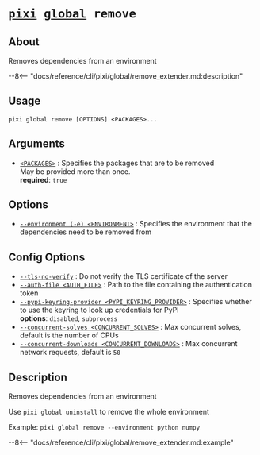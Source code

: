 <!--- This file is autogenerated. Do not edit manually! -->
# <code>[pixi](../../pixi.md) [global](../global.md) remove</code>

## About
Removes dependencies from an environment

--8<-- "docs/reference/cli/pixi/global/remove_extender.md:description"

## Usage
```
pixi global remove [OPTIONS] <PACKAGES>...
```

## Arguments
- <a id="arg-<PACKAGES>" href="#arg-<PACKAGES>">`<PACKAGES>`</a>
:  Specifies the packages that are to be removed
<br>May be provided more than once.
<br>**required**: `true`

## Options
- <a id="arg---environment" href="#arg---environment">`--environment (-e) <ENVIRONMENT>`</a>
:  Specifies the environment that the dependencies need to be removed from

## Config Options
- <a id="arg---tls-no-verify" href="#arg---tls-no-verify">`--tls-no-verify`</a>
:  Do not verify the TLS certificate of the server
- <a id="arg---auth-file" href="#arg---auth-file">`--auth-file <AUTH_FILE>`</a>
:  Path to the file containing the authentication token
- <a id="arg---pypi-keyring-provider" href="#arg---pypi-keyring-provider">`--pypi-keyring-provider <PYPI_KEYRING_PROVIDER>`</a>
:  Specifies whether to use the keyring to look up credentials for PyPI
<br>**options**: `disabled`, `subprocess`
- <a id="arg---concurrent-solves" href="#arg---concurrent-solves">`--concurrent-solves <CONCURRENT_SOLVES>`</a>
:  Max concurrent solves, default is the number of CPUs
- <a id="arg---concurrent-downloads" href="#arg---concurrent-downloads">`--concurrent-downloads <CONCURRENT_DOWNLOADS>`</a>
:  Max concurrent network requests, default is `50`

## Description
Removes dependencies from an environment

Use `pixi global uninstall` to remove the whole environment

Example: `pixi global remove --environment python numpy`


--8<-- "docs/reference/cli/pixi/global/remove_extender.md:example"
